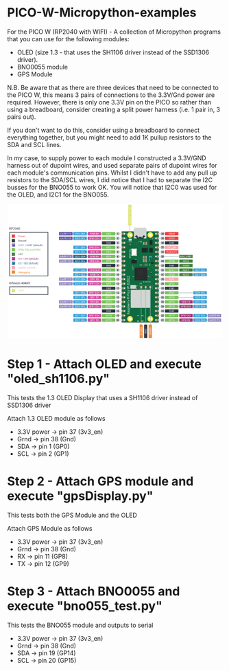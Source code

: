 # PICO-W-Micropython-examples
For the PICO W (RP2040 with WIFI) - A collection of Micropython programs that you can use for the following modules:
 - OLED (size 1.3 - that uses the SH1106 driver instead of the SSD1306 driver).
 - BNO0055 module
 - GPS Module

N.B. Be aware that as there are three devices that need to be connected to the PICO W, this means 3 pairs of connections to the 3.3V/Gnd power are required.
However, there is only one 3.3V pin on the PICO so rather than using a breadboard, consider creating a split power harness (i.e. 1 pair in, 3 pairs out).

If you don't want to do this, consider using a breadboard to connect everything together, but you might need to add 1K pullup resistors to the SDA and SCL lines.

In my case, to supply power to each module I constructed a 3.3V/GND harness out of dupoint wires, and used separate pairs of dupoint wires for each module's communication pins.  Whilst I didn't have to add any pull up resistors to the SDA/SCL wires, I did notice that I had to separate the I2C busses for the BNO055 to work OK. You will notice that I2C0 was used for the OLED, and I2C1 for the BNO055.

<img src="/images/picow_pinout.png" alt="PICO W Pinout"/>


# Step 1 - Attach OLED and execute "oled_sh1106.py"  
This tests the 1.3 OLED Display that uses a SH1106 driver instead of SSD1306 driver

Attach 1.3 OLED module as follows
 - 3.3V power   -> pin 37 (3v3_en)
 - Grnd         -> pin 38 (Gnd) 
 - SDA          -> pin  1 (GP0)
 - SCL          -> pin  2 (GP1)

# Step 2 - Attach GPS module and execute "gpsDisplay.py" 
This tests both the GPS Module and the OLED

Attach GPS Module as follows
 - 3.3V power   -> pin 37 (3v3_en)
 - Grnd         -> pin 38 (Gnd) 
 - RX           -> pin 11 (GP8)
 - TX           -> pin 12 (GP9)

# Step 3 - Attach BNO0055 and execute "bno055_test.py" 
This tests the BNO055 module and outputs to serial
 - 3.3V power   -> pin 37 (3v3_en)
 - Grnd         -> pin 38 (Gnd) 
 - SDA          -> pin 19 (GP14)
 - SCL          -> pin 20 (GP15)
